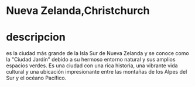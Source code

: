 # Nueva Zelanda,Christchurch

# descripcion
es la ciudad más grande de la Isla Sur de Nueva Zelanda y se conoce como la "Ciudad Jardín" debido a su hermoso entorno natural y sus amplios espacios verdes. Es una ciudad con una rica historia, una vibrante vida cultural y una ubicación impresionante entre las montañas de los Alpes del Sur y el océano Pacífico.